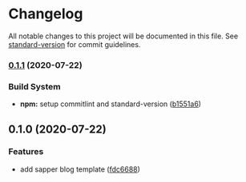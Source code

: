 # Changelog

All notable changes to this project will be documented in this file. See [standard-version](https://github.com/conventional-changelog/standard-version) for commit guidelines.

### [0.1.1](https://github.com/SwiftWinds/mateowang.dev/compare/v0.1.0...v0.1.1) (2020-07-22)


### Build System

* **npm:** setup commitlint and standard-version ([b1551a6](https://github.com/SwiftWinds/mateowang.dev/commit/b1551a605b6299cd415975c0678ce9f04821a85c))

## 0.1.0 (2020-07-22)


### Features

* add sapper blog template ([fdc6688](https://github.com/SwiftWinds/mateowang.dev/commit/fdc668866a2572d86a14f88387d66c5a50b9cfae))

